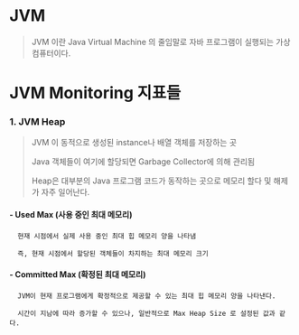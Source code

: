 # JVM
> JVM 이란 Java Virtual Machine 의 줄임말로 자바 프로그램이 실행되는 가상 컴퓨터이다.
>
# JVM Monitoring 지표들
### 1. JVM Heap
  > JVM 이 동적으로 생성된 instance나 배열 객체를 저장하는 곳
  > 
  > Java 객체들이 여기에 할당되면 Garbage Collector에 의해 관리됨
  > 
  > Heap은 대부분의 Java 프로그램 코드가 동작하는 곳으로 메모리 할다 및 해제가 자주 일어난다.

   #### - Used Max (사용 중인 최대 메모리)

      현재 시점에서 실제 사용 중인 최대 힙 메모리 양을 나타냄

      즉, 현재 시점에서 할당된 객체들이 차지하는 최대 메모리 크기
  #### - Committed Max (확정된 최대 메모리)

      JVM이 현재 프로그램에게 확정적으로 제공할 수 있는 최대 힙 메모리 양을 나타낸다.

      시간이 지남에 따라 증가할 수 있으나, 일반적으로 Max Heap Size 로 설정된 값과 같다.
